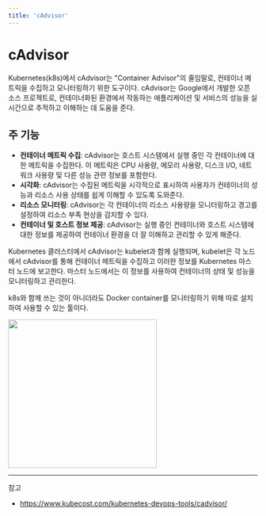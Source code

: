 ```yaml
---
title: 'cAdvisor'
---
```

# cAdvisor

Kubernetes(k8s)에서 cAdvisor는 "Container Advisor"의 줄임말로, 컨테이너 메트릭을 수집하고 모니터링하기 위한 도구이다. cAdvisor는 Google에서 개발한 오픈 소스 프로젝트로, 컨테이너화된 환경에서 작동하는 애플리케이션 및 서비스의 성능을 실시간으로 추적하고 이해하는 데 도움을 준다.

## 주 기능

- **컨테이너 메트릭 수집**: cAdvisor는 호스트 시스템에서 실행 중인 각 컨테이너에 대한 메트릭을 수집한다. 이 메트릭은 CPU 사용량, 메모리 사용량, 디스크 I/O, 네트워크 사용량 및 다른 성능 관련 정보를 포함한다.
- **시각화**: cAdvisor는 수집된 메트릭을 시각적으로 표시하여 사용자가 컨테이너의 성능과 리소스 사용 상태를 쉽게 이해할 수 있도록 도와준다.
- **리소스 모니터링**: cAdvisor는 각 컨테이너의 리소스 사용량을 모니터링하고 경고를 설정하여 리소스 부족 현상을 감지할 수 있다.
- **컨테이너 및 호스트 정보 제공**: cAdvisor는 실행 중인 컨테이너와 호스트 시스템에 대한 정보를 제공하여 컨테이너 환경을 더 잘 이해하고 관리할 수 있게 해준다.

Kubernetes 클러스터에서 cAdvisor는 kubelet과 함께 실행되며, kubelet은 각 노드에서 cAdvisor를 통해 컨테이너 메트릭을 수집하고 이러한 정보를 Kubernetes 마스터 노드에 보고한다. 마스터 노드에서는 이 정보를 사용하여 컨테이너의 상태 및 성능을 모니터링하고 관리한다. 

k8s와 함께 쓰는 것이 아니더라도 Docker container를 모니터링하기 위해 따로 설치하여 사용할 수 있는 툴이다. 

<img src="https://github.com/rlaisqls/TIL/assets/81006587/09f695e5-f92b-4dfa-a551-bb7d38c20fee" height=300px>

---
참고
- https://www.kubecost.com/kubernetes-devops-tools/cadvisor/